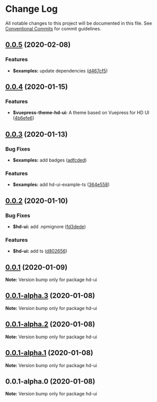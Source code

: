 # Change Log

All notable changes to this project will be documented in this file.
See [Conventional Commits](https://conventionalcommits.org) for commit guidelines.

## [0.0.5](https://github.com/hd-ui/hd-ui/compare/hd-ui@0.0.4...hd-ui@0.0.5) (2020-02-08)


### Features

* **$examples:** update dependencies ([d467cf5](https://github.com/hd-ui/hd-ui/commit/d467cf56fb495bd29464c9a143637fea2bc41b12))





## [0.0.4](https://github.com/hd-ui/hd-ui/compare/hd-ui@0.0.3...hd-ui@0.0.4) (2020-01-15)


### Features

* **$vuepress-theme-hd-ui:** A theme based on Vuepress for HD UI ([4b6efe6](https://github.com/hd-ui/hd-ui/commit/4b6efe65e93eca01539f1d53d3b969d255fb20f7))





## [0.0.3](https://github.com/hd-ui/hd-ui/compare/hd-ui@0.0.2...hd-ui@0.0.3) (2020-01-13)


### Bug Fixes

* **$examples:** add badges ([adfcded](https://github.com/hd-ui/hd-ui/commit/adfcdedc284dca0ce79d9323d93b9836c4a1fc7f))


### Features

* **$examples:** add hd-ui-example-ts ([364e558](https://github.com/hd-ui/hd-ui/commit/364e558da19a1d149aaf85083035dc834b876f9f))





## [0.0.2](https://github.com/hd-ui/hd-ui/compare/hd-ui@0.0.1...hd-ui@0.0.2) (2020-01-10)


### Bug Fixes

* **$hd-ui:** add .npmignore ([fd3dede](https://github.com/hd-ui/hd-ui/commit/fd3dede582ed14f1c395e6b4e43aced98436c1ec))


### Features

* **$hd-ui:** add ts ([d802656](https://github.com/hd-ui/hd-ui/commit/d80265605c1f13c3afc7b77b2c6d595ec97cd046))






## [0.0.1](https://github.com/hd-ui/hd-ui/compare/hd-ui@0.0.1-alpha.3...hd-ui@0.0.1) (2020-01-09)

**Note:** Version bump only for package hd-ui





## [0.0.1-alpha.3](https://github.com/hd-ui/hd-ui/compare/hd-ui@0.0.1-alpha.2...hd-ui@0.0.1-alpha.3) (2020-01-08)

**Note:** Version bump only for package hd-ui





## [0.0.1-alpha.2](https://github.com/hd-ui/hd-ui/compare/hd-ui@0.0.1-alpha.1...hd-ui@0.0.1-alpha.2) (2020-01-08)

**Note:** Version bump only for package hd-ui





## [0.0.1-alpha.1](https://github.com/hd-ui/hd-ui/compare/hd-ui@0.0.1-alpha.0...hd-ui@0.0.1-alpha.1) (2020-01-08)

**Note:** Version bump only for package hd-ui





## 0.0.1-alpha.0 (2020-01-08)

**Note:** Version bump only for package hd-ui
